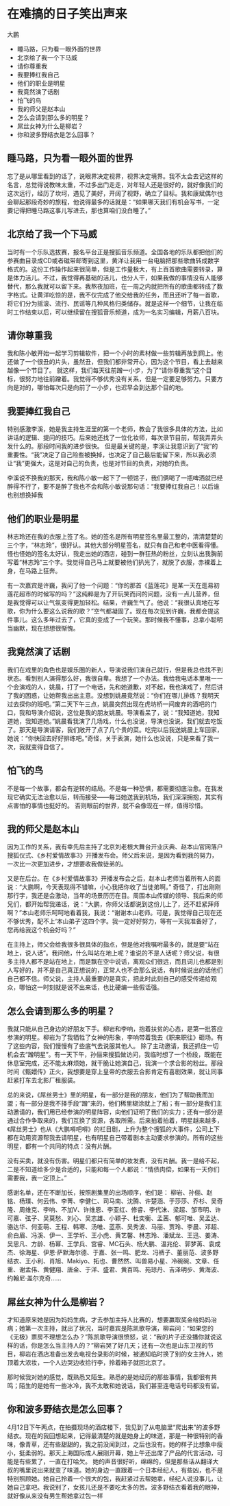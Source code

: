 # 在难搞的日子笑出声来

大鹏

<!-- MarkdownTOC -->

- 睡马路，只为看一眼外面的世界
- 北京给了我一个下马威
- 请你尊重我
- 我要捧红我自己
- 他们的职业是明星
- 我竟然演了话剧
- 怕飞的鸟
- 我的师父是赵本山
- 怎么会请到那么多的明星？
- 屌丝女神为什么是柳岩？
- 你和波多野结衣是怎么回事？

<!-- /MarkdownTOC -->

## 睡马路，只为看一眼外面的世界

忘了是从哪里看到的话了，说眼界决定视界，视界决定境界。我不太会去记这样的名言，总觉得说教味太重，不过多出门走走，对年轻人还是很好的，就好像我们的这次远行，经历了坎坷，遇见了美好，开阔了视野，确立了目标。我和康斌偶尔也会聊起那段奇妙的旅程，他说得最多的话就是：“如果哪天我们有机会写书，一定要记得把睡马路这事儿写进去，那也算咱们没白睡了。”

## 北京给了我一个下马威

当时有一个乐队选拔赛，报名平台正是搜狐音乐频道。全国各地的乐队都把他们的参赛曲目录成CD或者磁带邮寄到这里，黄洋让我用一台电脑把那些歌曲转成数字格式的。这份工作操作起来很简单，但是工作量极大，有上百首歌曲需要转录，算是体力活儿。不过，我觉得再基础的活儿，也分人干，如果我做的事情没有人能够替代，那么我就可以留下来。我熬夜加班，在一周之内就把所有的歌曲都转成了数字格式。让黄洋吃惊的是，我不仅完成了他交给我的任务，而且还听了每一首歌，将它们分为摇滚、流行、民谣等几种风格归类储存。就是这样一个细节，让我在临时工作结束以后，可以继续留在搜狐音乐频道，成为一名实习编辑，月薪八百块。

## 请你尊重我

我和陈小敏开始一起学习剪辑软件，把一个小时的素材做一些剪辑再放到网上。他还做了一个很丑的片头，虽然丑，但我们都非常开心，因为这个节目，看上去越来越像一个节目了。 就这样，我们每天往前蹭一小步，为了“请你尊重我”这个目标，很努力地往前蹭着。我觉得不够优秀没有关系，但是一定要足够努力。只要方向是对的，哪怕每次只是向前了一小步，也迟早会到达那个目的地。

## 我要捧红我自己

特别感激李溪，她是我主持生涯里的第一个老师，教会了我很多具体的方法，比如讲话的逻辑、提问的技巧。后来她还找了一位化妆师，每次录节目前，帮我弄弄头发什么的。那段时间我的进步很快。 但是最关键的是，李溪让我意识到了“我”的重要性。“我”决定了自己险些被换掉，也决定了自己最后能留下来，所以我必须让“我”更强大，这是对自己的负责，也是对节目的负责，对她的负责。

李溪说不换我的那天，我和陈小敏一起下了一顿馆子，我们俩喝了一瓶啤酒就已经醉得不行了，要不是醉了我也不会和陈小敏说那句话：“我要捧红我自己！以后谁也别想换掉我

## 他们的职业是明星

林志玲还在我的衣服上签了名。她的签名是所有明星签名里最工整的，清清楚楚的三个字，“林志玲”，很好认。其他大部分明星签名，就只有自己和老中医看得懂。怪也怪她的签名太好认，我走出她的酒店，碰到一群狂热的粉丝，立刻认出我胸前写着“林志玲”三个字。我觉得自己马上就要被他们扒光了，就脱了衣服，赤裸着上身，在马路上狂奔。

有一次嘉宾是许巍，我问了他一个问题：“你的那首《蓝莲花》是某一天在逛易初莲花超市的时候写的吗？”这纯粹是为了开玩笑而问的问题，没有一点儿营养，但是我觉得可以让气氛变得更加轻松。结果，许巍生气了。他说：“我很认真地在写歌，你为什么要这么说我的歌？”空气都凝固了。现在每次见到许巍，我都会提这件事儿。这么多年过去了，它真的变成了一个玩笑。那时候我不懂事，总拿小聪明当幽默，现在想想很惭愧。

## 我竟然演了话剧

我们在戏里的角色也是娱乐圈的新人，导演说我们演自己就行，但是我总也找不到状态。看到别人演得那么好，我很自卑。我想了一个办法。我给我电话本里唯一一个会演戏的人，姚晨，打了一个电话，先和她道歉，对不起，我也演戏了，然后讲了我的困惑，让她帮我出出主意。没想到姚晨竟然说：“你们在哪儿排练？我明天过去探你的班吧。”第二天下午三点，姚晨突然出现在虎坊桥一间废弃的酒吧的门口，我和导演介绍说，这位是我的朋友姚晨。导演看呆了，说：“我知道她，我知道她，我知道她。”姚晨看我演了几场戏，什么也没说，导演也没说，我们就去吃饭了。那天是导演请客，我们敞开了点了几个贵的菜。吃完以后我送姚晨上车回家，她说：“你快回去好好排练吧。”奇怪，关于表演，她什么也没说，只是来看了我一次，我就变得自信了。

## 怕飞的鸟

不是每一个故事，都会有逆转的结局。不是每一种恐惧，都需要彻底治愈。在我发现它确实无法治愈以后，转而接受——每当她送我到机场，我们深深拥抱，其实有点害怕的事情也挺好的。 否则眼前的世界，就不会像现在一样，值得珍惜。

## 我的师父是赵本山

因为工作的关系，我有幸先后主持了北京刘老根大舞台开业庆典、赵本山官网落户搜狐仪式、《乡村爱情故事3》开播发布会。师父后来说，是因为看到我的努力，一次比一次更加进步，才想要收我做徒弟的。

又是在后台。在《乡村爱情故事3》开播发布会之后，赵本山老师当着所有人的面说：“大鹏啊，今天表现得不错嘛，小心我把你收了当徒弟啊。” 奇怪了，打出刚刚那行字，我还是会激动，当年的场景历历在目。周围本山传媒的领导、我后来的师兄们，都开始帮我递话，说：“大鹏，你师父话都说到这份儿上了，还不赶紧拜师啊？”本山老师乐呵呵地看着我，我说：“谢谢本山老师。可是，我觉得自己现在还不够优秀，配不上‘本山弟子’这四个字。我一定好好努力，等有一天我准备好了，您再给我这个机会好吗？”

在主持上，师父会给我很多很具体的指点，但是他对我嘱咐最多的，就是要“站在地上，说人话”。我问他，什么叫站在地上呢？谁说的不是人话呢？师父说，有很多主持人都不是站在地上，而是飘在空中说话，离观众们很远，而且词儿也都是别人写好的，并不是自己真正想说的，正常人也不会那么说话，有时候说出的话他们自己都不信。师父说，主持人最重要的是真实，把此时此刻自己的感受传递给观众，哪怕这一时刻就是说不出来话，也比硬编一些假话强。

## 怎么会请到那么多的明星？

我就只能从自己身边的好朋友下手。柳岩和李响，抱着扶贫的心态，是第一批答应参演的明星。柳岩为了我牺牲了女神的形象，李响带着我去《职来职往》砸场。有了这些内容，我们慢慢有了些底气去说服其他人。 除了主动邀请，我还抓住一切机会去“蹭明星”。有一天下午，孙俪来搜狐做访问，我临时想了一个桥段，既能在休息室完成，还不能太麻烦她，就干脆让她演自己，我演一个求合影的粉丝。那段时间《甄嬛传》正火，我想要是穿上皇帝的衣服去合影肯定有喜剧效果，就让同事赶紧打车去北影厂租服装。

总的来说，《屌丝男士》里的明星，有一部分是我的朋友，他们为了帮助我而加盟；有一部分是我不择手段“蹭”来的，他们稀里糊涂就上了船；有一部分是我们主动邀请的，我们用已经参演的明星阵容，向他们证明了我们的实力；还有一部分是通过合作争取来的，我们互换了资源，各取所需。后来拍着拍着，明星越来越多，《屌丝男士》也从《大鹏嘚吧嘚》的栏目剧，上升为整个搜狐的大事件，公司上下都在动用资源帮我去请明星，也有明星自己带着剧本主动要求参演的。所有的这些明星，都有一个共同的特点：没有片酬。

没有买卖，就没有伤害。明星们都只有简单的妆发费，没有片酬。我一是给不起，二是不知道给多少是合适的，只能和每一个人都说：“情债肉偿，如果有一天你们需要我，我一定顶上。”

感谢名单，还在不断加长，按照剧集里的出场顺序，他们是： 柳岩、孙俪、赵铭、杨璞、何云伟、李菁、李健仁、司马南、沈腾、许楚涵、于莎莎、乔杉、吴奇隆、周维克、李响、不加V、许维恩、李亚红、修睿、李代沫、梁超、邹市明、许可嘉、弦子、吴莫愁、刘心、吴志雄、小颖子、杜奕衡、孟茜、郁可唯、吴孟达、骆达华、何亚萌、王程、韩寒、汤唯、蓝燕、吴秀波、马丽、贾玲、李晨、邓超、俞白眉、冯溪、伊一、王学圻、王小虎、黄艺馨、林志玲、潘斌龙、王迅、姜涛、吴思凡、方龄、杨幂、王学兵、宫睿、MC石头、杨大鹏、温兆伦、郭梦苒、袁成杰、徐海星、伊恩·萨默海尔德、于嘉、张一鸣、肥龙、冯裤子、董丽范、波多野结衣、王小利、肖旭、Makiyo、拓也、曹然然、叫兽易小星、冷碗碗、文章、任重、谢孟伟、黄健翔、唐金、于洋、盛君、黄百鸣、苑琼丹、吉泽明步、黄海波、约翰尼·盖尔克奇……

## 屌丝女神为什么是柳岩？

才知道原来她是因为妈妈生病，才去参加主持人比赛的，想要赢取奖金给妈妈治病；她第一次主持，就出了状况，当时嘉宾是陈凯歌导演，柳岩问：“如果您的《无极》票房不理想怎么办？”陈凯歌导演很愤怒，说：“我的片子还没播你就说这样的话，你是怎么当主持人的？”柳岩哭了好几天；还有一次也是山东卫视的节目，柳岩在酒店准备出发去电视台录影的时候，被通知临时换了别的女主持人，她顶着大浓妆，一个人边哭边收拾行李，拎着箱子就回北京了。

那时候我对她的感觉，既熟悉又陌生。熟悉的是她经历的那些事情，我都很有共鸣；陌生的是她有一些冰冷，我不太敢和她说话，我们甚至连电话号码都没有留。

## 你和波多野结衣是怎么回事？

4月12日下午两点，在拍摄现场的酒店楼下，我见到了从电脑里“爬出来”的波多野结衣。现在的我回想起来，记得最清楚的就是她身上的味道，那是一种很特别的香味，像青草，还有些甜甜的，我之前没闻到过，之后也没有。她的样子比想象中瘦小，挺柔弱的。那天上海国际成人展刚开幕，她上午还出席了产品的代言活动，可能是有些累了，一直在打哈欠。 她的声音很好听，绵绵的，但是那些话从翻译大叔的嘴里说出来就变了味道。她的身边一直跟着一个日本经纪人，有些凶，也不是特别照顾她。她自己拎着一个很大的包，我赶紧过去帮她拿，经纪人说没事儿，让她自己拿吧。我说别了，女孩儿还是不要吃太多的苦。波多野结衣看着我的眼神，就好像从来没有男生帮她拿过包一样
